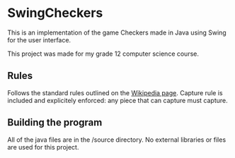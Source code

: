 # SwingCheckers
 This is an implementation of the game Checkers made in Java using Swing for the user interface.

 This project was made for my grade 12 computer science course.

## Rules
 Follows the standard rules outlined on the [Wikipedia page](https://en.wikipedia.org/wiki/Checkers). Capture rule is included and explicitely enforced: any piece that can capture must capture.

## Building the program
 All of the java files are in the /source directory. No external libraries or files are used for this project.
